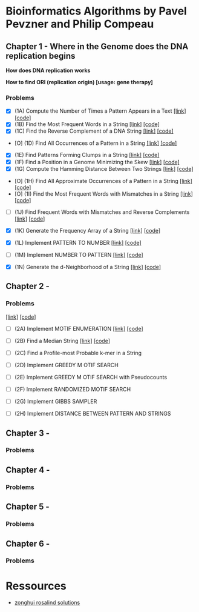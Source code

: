 # Bioinformatics Algorithms by Pavel Pevzner and Philip Compeau

## Chapter 1 - Where in the Genome does the DNA replication begins


**How does DNA replication works**




**How to find ORI (replication origin) [usage: gene therapy]**



### Problems

- [X] (1A) Compute the Number of Times a Pattern Appears in a Text [[link]](https://rosalind.info/problems/ba1a/) [[code]](/Chapter1/1A.py)
- [X] (1B) Find the Most Frequent Words in a String [[link]](https://rosalind.info/problems/ba1b/) [[code]](/Chapter1/1B.py)
- [X] (1C) Find the Reverse Complement of a DNA String [[link]](https://rosalind.info/problems/ba1c/) [[code]](/Chapter1/1C.py)
- [O] (1D) Find All Occurrences of a Pattern in a String [[link]](https://rosalind.info/problems/ba1d/) [[code]](/Chapter1/1D.py)
- [X] (1E) Find Patterns Forming Clumps in a String [[link]](https://rosalind.info/problems/ba1e/) [[code]](/Chapter1/1E.py)
- [X] (1F) Find a Position in a Genome Minimizing the Skew [[link]](https://rosalind.info/problems/ba1f/) [[code]](/Chapter1/1F.py)
- [X] (1G) Compute the Hamming Distance Between Two Strings [[link]](https://rosalind.info/problems/ba1g/) [[code]](/Chapter1/1G.py)
- [O] (1H) Find All Approximate Occurrences of a Pattern in a String [[link]](https://rosalind.info/problems/ba1h/) [[code]](/Chapter1/1H.py)
- [O] (1I) Find the Most Frequent Words with Mismatches in a String [[link]](https://rosalind.info/problems/ba1i/) [[code]](/Chapter1/1I.py)
- [ ] (1J) Find Frequent Words with Mismatches and Reverse Complements [[link]](https://rosalind.info/problems/ba1j/) [[code]](/Chapter1/1J.py)
- [X] (1K) Generate the Frequency Array of a String [[link]](https://rosalind.info/problems/ba1k/) [[code]](/Chapter1/1K.py)
- [X] (1L) Implement PATTERN TO NUMBER [[link]](https://rosalind.info/problems/ba1l/) [[code]](/Chapter1/1L.py)
- [ ] (1M) Implement NUMBER TO PATTERN [[link]](https://rosalind.info/problems/ba1m/) [[code]](/Chapter1/1M.py)
- [X] (1N) Generate the d-Neighborhood of a String [[link]](https://rosalind.info/problems/ba1n/) [[code]](/Chapter1/1N.py)


## Chapter 2 - 


### Problems



[[link]](https://rosalind.info/problems/ba2n/) [[code]](/Chapter2/2N.py)


- [ ] (2A) Implement MOTIF ENUMERATION [[link]](https://rosalind.info/problems/ba2a/) [[code]](/Chapter2/2A.py)
- [ ] (2B) Find a Median String [[link]](https://rosalind.info/problems/ba2b/) [[code]](/Chapter2/2B.py)
- [ ] (2C) Find a Profile-most Probable k-mer in a String 
- [ ] (2D) Implement GREEDY M OTIF SEARCH 
- [ ] (2E) Implement GREEDY M OTIF SEARCH with Pseudocounts
- [ ] (2F) Implement RANDOMIZED MOTIF SEARCH 
- [ ] (2G) Implement GIBBS SAMPLER 
- [ ] (2H) Implement DISTANCE BETWEEN PATTERN AND STRINGS



## Chapter 3 - 


### Problems


## Chapter 4 - 

### Problems



## Chapter 5 - 


### Problems


## Chapter 6 - 

### Problems




# Ressources

- [zonghui rosalind solutions](https://github.com/zonghui0228/rosalind-solutions)


